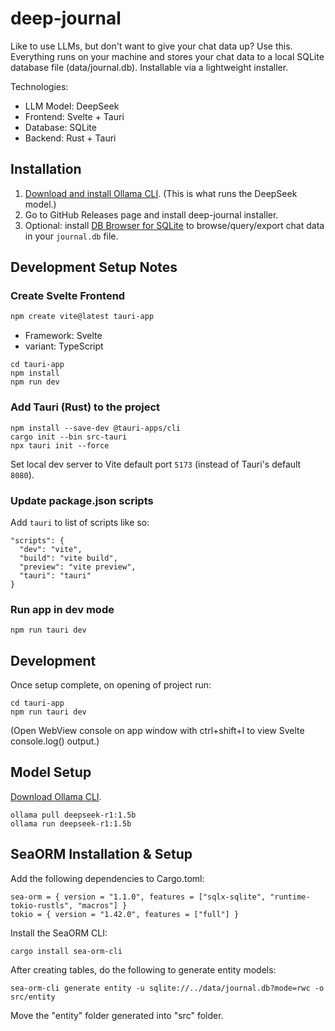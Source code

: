 # deep-journal
Like to use LLMs, but don't want to give your chat data up? Use this. Everything runs on your machine and stores your chat data to a local SQLite database file (data/journal.db). Installable via a lightweight installer.

Technologies:
- LLM Model: DeepSeek
- Frontend: Svelte + Tauri
- Database: SQLite
- Backend: Rust + Tauri
  
## Installation
1. [Download and install Ollama CLI](https://ollama.com/download). (This is what runs the DeepSeek model.)
2. Go to GitHub Releases page and install deep-journal installer.
3. Optional: install [DB Browser for SQLite](https://sqlitebrowser.org/) to browse/query/export chat data in your `journal.db` file.

## Development Setup Notes
### Create Svelte Frontend
```powershell
npm create vite@latest tauri-app
```
- Framework: Svelte
- variant: TypeScript

```
cd tauri-app
npm install
npm run dev
```
### Add Tauri (Rust) to the project
```
npm install --save-dev @tauri-apps/cli
cargo init --bin src-tauri
npx tauri init --force
```
Set local dev server to Vite default port `5173` (instead of Tauri's default `8080`).
### Update package.json scripts
Add `tauri` to list of scripts like so:
```
"scripts": {
  "dev": "vite",
  "build": "vite build",
  "preview": "vite preview",
  "tauri": "tauri"
}
```
### Run app in dev mode
```
npm run tauri dev
```

## Development
Once setup complete, on opening of project run:
```
cd tauri-app
npm run tauri dev
```
(Open WebView console on app window with ctrl+shift+I to view Svelte console.log() output.)

<!-- ## Development with WSL
Setup commands:

Set up WSL:
```powershell
wsl --install
wsl.exe -d Ubuntu
```

Install rustup for Rust lang:
```
curl --proto '=https' --tlsv1.2 -sSf https://sh.rustup.rs | sh
```

Install Node.js:
```
curl -o- https://raw.githubusercontent.com/nvm-sh/nvm/v0.40.3/install.sh | bash
\. "$HOME/.nvm/nvm.sh"
nvm install 22
```

Tauri+Svelte app initialization commands (set Identifier as `com.deep-journal.tauri-app` and package manager `npm`):
```
npm create tauri-app@latest tauri-app -- --template svelte
cd tauri-app
sudo apt update
sudo apt install build-essential
npm install
```

Run development server:
```
npm run tauri dev
``` -->

## Model Setup
[Download Ollama CLI](https://ollama.com/download).
```
ollama pull deepseek-r1:1.5b
ollama run deepseek-r1:1.5b
```

<!-- ## Diesel Installation & Setup
Install the following:
1. [Visual Studio Build Tools](https://visualstudio.microsoft.com/downloads/) (Tools for Visual Studio > Build Tools for Visual Studio). Select "Desktop development with C++" in the Visual Studio installer UI.
2. SQLite binaries with .lib files. To do that:

Build necessary SQLite files:
```powershell
cd C:\projects
git clone https://github.com/microsoft/vcpkg.git
cd vcpkg
.\bootstrap-vcpkg.bat
.\vcpkg install sqlite3:x64-windows

Now open Command Prompt and set env vars:
```cmd
set VCPKGRS_DYNAMIC=1
set LIBRARY_PATH=C:\projects\vcpkg\installed\x64-windows\lib;%LIBRARY_PATH%
set INCLUDE=C:\projects\vcpkg\installed\x64-windows\include;%INCLUDE%
```

Set these too (tell Rust where to find the libs):
```cmd
set LIB=C:\projects\vcpkg\installed\x64-windows\lib;%LIB%
set INCLUDE=C:\projects\vcpkg\installed\x64-windows\include;%INCLUDE%
```

Finally, after setting all the env vars above (don't restart or close Command Prompt, or env vars lost!) run the command to install the Diesel CLI:
```
cargo install diesel_cli --no-default-features --features sqlite --verbose
```

Once that completes successfully, do:
```
cd C:\projects\deep-journal\tauri-app\src-tauri
cargo add diesel --features sqlite
cargo add dotenvy # for env var handling; Diesel will look for DATABASE_URL variable in .env file for SQLite .db file path
```

Add `tauri-app/src-tauri/.env` file with `DATABASE_URL=journal.db`, and then run Diesel setup using Diesel CLI:
```
diesel setup
diesel migration generate init
``` -->

## SeaORM Installation & Setup
Add the following dependencies to Cargo.toml:
```
sea-orm = { version = "1.1.0", features = ["sqlx-sqlite", "runtime-tokio-rustls", "macros"] }
tokio = { version = "1.42.0", features = ["full"] }
```

Install the SeaORM CLI:
```
cargo install sea-orm-cli
```

After creating tables, do the following to generate entity models:
```
sea-orm-cli generate entity -u sqlite://../data/journal.db?mode=rwc -o src/entity
```

Move the "entity" folder generated into "src" folder.


<!-- Initialize migrations folder:
```
sea-orm-cli migrate init
```

Create default migration files for our tables:
```
sea-orm-cli migrate generate create_tables
```

Edit the files to reflect how you want the tables to look.

Then apply migrations:
```
sea-orm-cli migrate up --database-url sqlite://../../data/journal.db
``` -->


